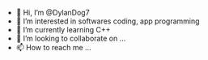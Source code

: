 - 👋 Hi, I’m @DylanDog7
- 👀 I’m interested in softwares coding, app programming
- 🌱 I’m currently learning C++
- 💞️ I’m looking to collaborate on ...
- 📫 How to reach me ...

